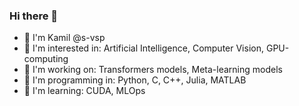 ### Hi there 👋

<!--
**s-vsp/s-vsp** is a ✨ _special_ ✨ repository because its `README.md` (this file) appears on your GitHub profile.

Here are some ideas to get you started:

- 🔭 I’m currently working on ...
- 🌱 I’m currently learning ...
- 👯 I’m looking to collaborate on ...
- 🤔 I’m looking for help with ...
- 💬 Ask me about ...
- 📫 How to reach me: ...
- 😄 Pronouns: ...
- ⚡ Fun fact: ...
-->

- 🦄 I'm Kamil @s-vsp
- 🦘 I'm interested in: Artificial Intelligence, Computer Vision, GPU-computing
- 🦜 I'm working on: Transformers models, Meta-learning models
- 🐬 I'm programming in: Python, C, C++, Julia, MATLAB
- 🦚 I'm learning: CUDA, MLOps
